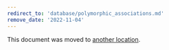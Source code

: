 ```yaml
---
redirect_to: 'database/polymorphic_associations.md'
remove_date: '2022-11-04'
---
```


This document was moved to [another location](database/polymorphic_associations.md).

<!-- This redirect file can be deleted after <2022-11-04>. -->
<!-- Redirects that point to other docs in the same project expire in three months. -->
<!-- Redirects that point to docs in a different project or site (for example, link is not relative and starts with `https:`) expire in one year. -->
<!-- Before deletion, see: https://docs.gitlab.com/ee/development/documentation/redirects.html -->
